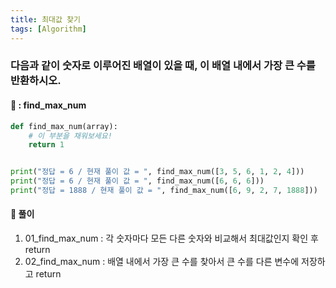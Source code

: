 ```yaml
---
title: 최대값 찾기
tags: [Algorithm]
---
```


### 다음과 같이 숫자로 이루어진 배열이 있을 때, 이 배열 내에서 가장 큰 수를 반환하시오.
#### 📌 : find_max_num
``` python
def find_max_num(array):
    # 이 부분을 채워보세요!
    return 1


print("정답 = 6 / 현재 풀이 값 = ", find_max_num([3, 5, 6, 1, 2, 4]))
print("정답 = 6 / 현재 풀이 값 = ", find_max_num([6, 6, 6]))
print("정답 = 1888 / 현재 풀이 값 = ", find_max_num([6, 9, 2, 7, 1888]))
```

#### 📌 풀이
1. 01_find_max_num : 각 숫자마다 모든 다른 숫자와 비교해서 최대값인지 확인 후 return
2. 02_find_max_num : 배열 내에서 가장 큰 수를 찾아서 큰 수를 다른 변수에 저장하고 return